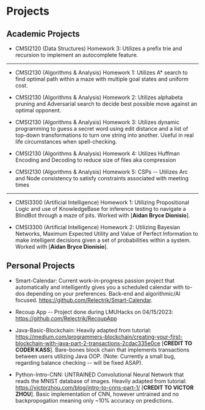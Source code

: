 # Projects

## Academic Projects

- CMSI2120 (Data Structures) Homework 3: Utilizes a prefix trie and recursion to implement an autocomplete feature.

---

- CMSI2130 (Algorithms & Analysis) Homework 1: Utilizes A\* search to find optimal path within a maze with multiple goal states and uniform cost.

- CMSI2130 (Algorithms & Analysis) Homework 2: Utilizes alphabeta pruning and Adversarial search to decide best possible move against an optimal opponent.

- CMSI2130 (Algorithms & Analysis) Homework 3: Utilizes dynamic programming to guess a secret word using edit distance and a list of top-down transformations to turn one string into another. Useful in real life circumstances when spell-checking.

- CMSI2130 (Algorithms & Analysis) Homework 4: Utilizes Huffman Encoding and Decoding to reduce size of files aka compression

- CMSI2130 (Algorithms & Analysis) Homework 5: CSPs -- Utilizes Arc and Node consistency to satisfy constraints associated with meeting times

---

- CMSI3300 (Artificial Intelligence) Homework 1: Utilizing Propositional Logic and use of KnowledgeBase for inference testing to navigate a BlindBot through a maze of pits. Worked with [**Aidan Bryce Dionisio**].

- CMSI3300 (Artificial Intelligence) Homework 2: Utilizing Bayesian Networks, Maximum Expected Utility and Value of Perfect Information to make intelligent decisions given a set of probabilities within a system. Worked with [**Aidan Bryce Dionisio**].

## Personal Projects

- Smart-Calendar: Current work-in-progress passion project that automatically and intelligently gives you a scheduled calendar with to-dos depending on your preferences. Back-end and algorithmic/AI focused. https://github.com/Relectrik/Smart-Calendar.

- Recoup App -- Project done during LMUHacks on 04/15/2023: https://github.com/Relectrik/RecoupApp

- Java-Basic-Blockchain: Heavily adapted from tutorial: https://medium.com/programmers-blockchain/creating-your-first-blockchain-with-java-part-2-transactions-2cdac335e0ce [**CREDIT TO CODER KASS**]. Bare-bones block chain that implements transactions between users utilizing Java OOP. (Note: Currently a small bug, regarding balance checking -- will be fixed ASAP).

- Python-Intro-CNN: UNTRAINED Convolutional Neural Network that reads the MNIST database of images. Heavily adapted from tutorial: https://victorzhou.com/blog/intro-to-cnns-part-1/ [**CREDIT TO VICTOR ZHOU**]. Basic implementation of CNN, however untrained and no backpropogation meaning only ~10% accuracy on predictions.
